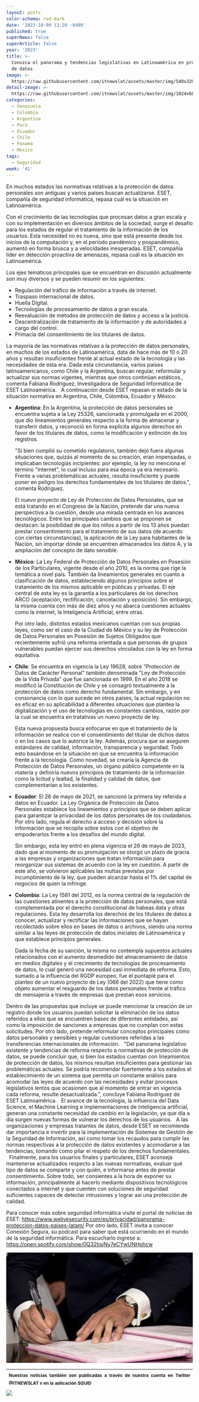 ```yaml
---
layout: posts
color-schema: red-dark
date: '2023-10-09 13:20 -0400'
published: true
superNews: false
superArticle: false
year: '2023'
title: >-
  Conozca el panorama y tendencias legislativas en Latinoamérica en protección
  de datos
image: >-
  https://raw.githubusercontent.com/itnewslat/assets/master/img/540x320/Acuerdo-p.jpg
detail-image: >-
  https://raw.githubusercontent.com/itnewslat/assets/master/img/1024x680/Acuerdo-g.jpg
categories:
  - Venezuela
  - Colombia
  - Argentina
  - Perú
  - Ecuador
  - Chile
  - Panama
  - Mexico
tags:
  - Seguridad
week: '41'
---
```

En muchos estados las normativas relativas a la protección de datos personales son antiguas y varios países buscan actualizarse. ESET, compañía de seguridad informática, repasa cuál es la situación en Latinoamérica.

Con el crecimiento de las tecnologías que procesan datos a gran escala y con su implementación en diversos ámbitos de la sociedad, surge el desafío para los estados de regular el tratamiento de la información de los usuarios. Esta necesidad no es nueva, sino que está presente desde los inicios de la computación y, en el período pandémico y pospandémico, aumentó en forma brusca y a velocidades inesperadas. ESET, compañía líder en detección proactiva de amenazas, repasa cuál es la situación en Latinoamérica.

Los ejes temáticos principales que se encuentran en discusión actualmente son muy diversos y se pueden resumir en los siguientes:

- Regulación del tráfico de información a través de internet.
- Traspaso internacional de datos.
- Huella Digital.
- Tecnologías de procesamiento de datos a gran escala.
- Reevaluación de métodos de protección de datos y acceso a la justicia.
- Descentralización de tratamiento de la información y de autoridades a cargo del control.
- Primacía del consentimiento de los titulares de datos.

La mayoría de las normativas relativas a la protección de datos personales, en muchos de los estados de Latinoamérica, data de hace más de 10 o 20 años y resultan insuficientes frente al actual estado de la tecnología y las necesidades de esta era. Dada esta circunstancia, varios países latinoamericanos, como Chile y la Argentina, buscan regular, reformular y actualizar sus normas vigentes, mientras que otros continúan estáticos., comenta Fabiana Rodriguez, Investigadora de Seguridad Informática de ESET Latinoamérica.
 
A continuación desde ESET repasan el estado de la situación normativa en Argentina, Chile, Colombia, Ecuador y México:
 
- **Argentina**: En la Argentina, la protección de datos personales se encuentra sujeta a la Ley 25326, sancionada y promulgada en el 2000, que dio lineamientos generales respecto a la forma de almacenar y transferir datos, y reconoció en forma explícita algunos derechos en favor de los titulares de datos, como la modificación y extinción de los registros.

	"Si bien cumplió su cometido regulatorio, también dejó fuera algunas situaciones que, quizás al momento de su creación, eran impensadas, o implicaban tecnologías incipientes: por ejemplo, la ley no menciona el término "internet", lo cual incluso para esa época ya era necesario. Frente a varias problemáticas actuales, resulta insuficiente y puede poner en peligro los derechos fundamentales de los titulares de datos.", comenta Rodriguez.

	El nuevo proyecto de Ley de Protección de Datos Personales, que se está tratando en el Congreso de la Nación, pretende dar una nueva perspectiva a la cuestión, desde una mirada centrada en los avances tecnológicos. Entre los principales cambios que se proponen se destacan: la posibilidad de que los niños a partir de los 13 años puedan prestar consentimiento para el tratamiento de sus datos (de acuerdo con ciertas circunstancias), la aplicación de la Ley para habitantes de la Nación, sin importar dónde se encuentren almacenados los datos A, y la ampliación del concepto de dato sensible.
 
- **México**: La Ley Federal de Protección de Datos Personales en Posesión de los Particulares, vigente desde el año 2010, es la norma que rige la temática a nivel país. También da lineamientos generales en cuanto a clasificación de datos, estableciendo algunos principios sobre el tratamiento de los mismos aplicable en públicas y privadas. El eje central de esta ley es la garantía a los particulares de los derechos ARCO (aceptación, rectificación, cancelación y oposición). Sin embargo, la misma cuenta con más de diez años y no abarca cuestiones actuales como la internet, la Inteligencia Artificial, entre otras.

	Por otro lado, distintos estados mexicanos cuentan con sus propias leyes, como ser el caso de la Ciudad de México y su ley de Protección de Datos Personales en Posesión de Sujetos Obligados que recientemente sufrió una reforma orientada a que personas de grupos vulnerables puedan ejercer sus derechos vinculados con la ley en forma equitativa.
 
- **Chile**: Se encuentra en vigencia la Ley 19628, sobre "Protección de Datos de Carácter Personal" también denominada "Ley de Protección de la Vida Privada" que fue sancionada en 1999. En el año 2018 se modificó la Constitución de Chile y se consagró textualmente a la protección de datos como derecho fundamental. Sin embargo, y en consonancia con lo que sucede en otros países, la actual regulación no es eficaz en su aplicabilidad a diferentes situaciones que plantea la digitalización y el uso de tecnologías en constantes cambios, razón por la cual se encuentra en tratativas un nuevo proyecto de ley.

	Esta nueva propuesta busca enfocarse en que el tratamiento de la información se realice con el consentimiento del titular de dichos datos o en los casos que lo autorice la ley. Además, procura que se aseguren estándares de calidad, información, transparencia y seguridad. Todo esto basándose en la situación en que se encuentra la información frente a la tecnología. Como novedad, se crearía la Agencia de Protección de Datos Personales, un órgano público competente en la materia y definiría nuevos principios de tratamiento de la información como la licitud y lealtad, la finalidad y calidad de datos, que complementarían a los existentes.

- **Ecuador**: El 26 de mayo de 2021, se sancionó la primera ley referida a datos en Ecuador. La Ley Orgánica de Protección de Datos Personales establece los lineamientos y principios que se deben aplicar para garantizar la privacidad de los datos personales de los ciudadanos. Por otro lado, regula el derecho a acceso y decisión sobre la información que se recopila sobre estos con el objetivo de empoderarlos frente a los desafíos del mundo digital.

	Sin embargo, esta ley entró en plena vigencia el 26 de mayo de 2023, dado que al momento de su promulgación se otorgó un plazo de gracia a las empresas y organizaciones que tratan información para reorganizar sus sistemas de acuerdo con la ley en cuestión. A partir de este año, se volvieron aplicables las multas previstas por incumplimiento de la ley, que pueden alcanzar hasta el 1% del capital de negocios de quien la infringe.
 
- **Colombia**: La Ley 1581 del 2012, es la norma central de la regulación de las cuestiones atinentes a la protección de datos personales, que está complementada por el derecho constitucional de habeas data y otras regulaciones. Esta ley desarrolla los derechos de los titulares de datos a conocer, actualizar y rectificar las informaciones que se hayan recolectado sobre ellos en bases de datos o archivos, siendo una norma similar a las leyes de protección de datos iniciales de Latinoamérica y que establece principios generales.

	Dada la fecha de su sanción, la misma no contempla supuestos actuales relacionados con el aumento desmedido del almacenamiento de datos en medios digitales y el crecimiento de tecnologías de procesamiento de datos, lo cual generó una necesidad casi inmediata de reforma. Esto, sumado a la influencia del RGDP europeo, fue el puntapié para el planteo de un nuevo proyecto de Ley (066 del 2022) que tiene como objeto aumentar el resguardo de los datos personales frente al tráfico de mensajería a través de empresas que prestan esos servicios.

Dentro de las propuestas que incluye se puede mencionar la creación de un registro donde los usuarios puedan solicitar la eliminación de los datos referidos a ellos que se encuentren bases de diferentes entidades, así como la imposición de sanciones a empresas que no cumplan con estas solicitudes. Por otro lado, pretende reformular conceptos principales como datos personales y sensibles y regular cuestiones referidas a las transferencias internacionales de información.
 
"Del panorama legislativo existente y tendencias de reforma respecto a normativas de protección de datos, se puede concluir que, si bien los estados cuentan con lineamientos de protección de datos, los mismos resultan insuficientes para gestionar las problemáticas actuales. Se podría recomendar fuertemente a los estados el establecimiento de un sistema que permita un constante análisis para acomodar las leyes de acuerdo con las necesidades y evitar procesos legislativos lentos que ocasionen que al momento de entrar en vigencia cada reforma, resulte desactualizada.", concluye Fabiana Rodriguez de ESET Latinoamérica.
 
El avance de la tecnología, la influencia del Data Science, el Machine Learning e implementaciones de inteligencia artificial, generan una constante necesidad de cambio en la legislación, ya que día a día surgen nuevas formas de vulnerar los derechos de los usuarios.
 
A las organizaciones y empresas tratantes de datos, desde ESET se recomienda dar importancia e invertir para la implementación de Sistemas de Gestión de la Seguridad de Información, así como tomar los recaudos para cumplir las normas respectivas a la protección de datos existentes y acomodarse a las tendencias, tomando como pilar el respeto de los derechos fundamentales.
 
Finalmente, para los usuarios finales y particulares, ESET aconseja mantenerse actualizados respecto a las nuevas normativas, evaluar qué tipo de datos se comparte y con quién, e informarse antes de prestar consentimiento. Sobre todo, ser consientes a la hora de exponer su información, principalmente al hacerlo mediante dispositivos tecnológicos conectados a internet y que cuenten con soluciones de seguridad suficientes capaces de detectar intrusiones y lograr así una protección de calidad.

Para conocer más sobre seguridad informática visite el portal de noticias de ESET: https://www.welivesecurity.com/es/privacidad/panorama-proteccion-datos-paises-latam/
Por otro lado, ESET invita a conocer Conexión Segura, su podcast para saber qué está ocurriendo en el mundo de la seguridad informática. Para escucharlo ingrese a: https://open.spotify.com/show/0Q32tisjNy7eCYwUNHphcw

![](https://raw.githubusercontent.com/itnewslat/assets/master/img/540x320/Acuerdo-p.jpg)

<table style="height: 42px;" width="569">
<tbody>
<tr>
<td style="text-align: justify;"><sub><strong>Nuestras noticias también son publicadas a través de nuestra cuenta en Twitter <a href="https://twitter.com/itnewslat?lang=es">@ITNEWSLAT</a> y en la aplicación <a href="https://squidapp.co/en/">SQUID</a></strong></sub></td>
</tr>
</tbody>
</table>

<img src="https://tracker.metricool.com/c3po.jpg?hash=56f88a41e39ab42c063cc51676587a04"/>